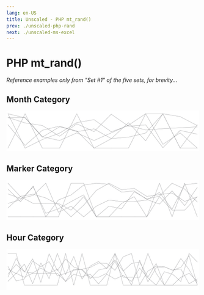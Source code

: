 ```yaml
---
lang: en-US
title: Unscaled - PHP mt_rand()
prev: ./unscaled-php-rand
next: ./unscaled-ms-excel
---
```


# PHP mt_rand()

_Reference examples only from "Set #1" of the five sets, for brevity..._

## Month Category

![Month Sparkline](../_media/sparklines/mtr-mo-s1.jpg)

## Marker Category

![Marker Sparkline](../_media/sparklines/mtr-mrk-s1.jpg)

## Hour Category

![Hour Sparkline](../_media/sparklines/mtr-hr-s1.jpg)
